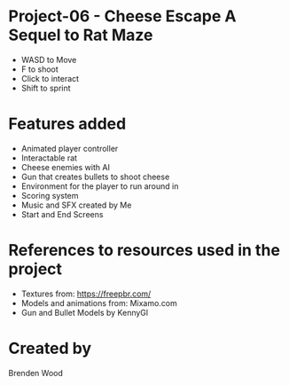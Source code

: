 # Project-06 - Cheese Escape A Sequel to Rat Maze
* WASD to Move
* F to shoot
* Click to interact
* Shift to sprint

# Features added
* Animated player controller
* Interactable rat
* Cheese enemies with AI
* Gun that creates bullets to shoot cheese
* Environment for the player to run around in
* Scoring system
* Music and SFX created by Me
* Start and End Screens

# References to resources used in the project
* Textures from: https://freepbr.com/
* Models and animations from: Mixamo.com
* Gun and Bullet Models by KennyGl

# Created by
Brenden Wood
